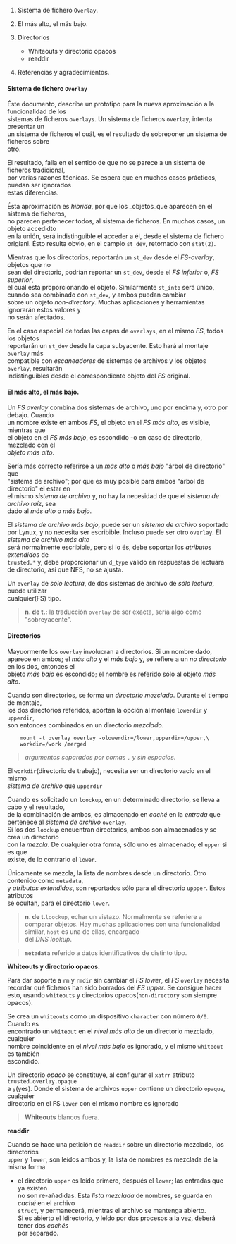 1. Sistema de fichero `Overlay`.
2. El más alto, el más bajo.
3. Directorios
	 - Whiteouts y directorio opacos
	 - readdir

99. Referencias y agradecimientos.

#### Sistema de fichero `Overlay`

Éste documento, describe un prototipo para la nueva aproximación a la funcionalidad de los  
sistemas de ficheros `overlays`. Un sistema de ficheros `overlay`,  intenta presentar un  
un sistema de ficheros el cuál, es el resultado de sobreponer un sistema de ficheros sobre  
otro.

El resultado, falla en el sentido de que no se parece a un sistema de ficheros tradicional,  
por varias razones técnicas. Se espera que en muchos casos prácticos, puedan ser ignorados  
estas diferencias.

Ésta aproximación es _hibrida_, por que los _objetos_que aparecen en el sistema de ficheros,  
no parecen pertenecer todos, al sistema de ficheros. En muchos casos, un objeto accedidto  
en la unión, será indistinguible el acceder a él, desde el sistema de fichero origianl.
Ésto resulta obvio, en el camplo `st_dev`, retornado con `stat(2)`.

Mientras que los directorios, reportarán un `st_dev` desde el _FS-overlay_, objetos que no  
sean del directorio, podrían reportar un `st_dev`, desde el _FS inferior_ o, _FS superior_,  
el cuál está proporcionando el objeto.
Similarmente `st_into` será único, cuando sea combinado con `st_dev`, y ambos puedan cambiar  
sobre un objeto _non-directory_. Muchas aplicaciones y herramientas ignorarán estos valores y  
no serán afectados.

En el caso especial de todas las capas de `overlays`, en el mismo _FS_, todos los objetos  
reportarán un `st_dev` desde la capa subyacente. Esto hará al montaje `overlay` más  
compatible con _escaneadores_ de sistemas de archivos y los objetos `overlay`, resultarán  
indistinguibles desde el correspondiente objeto del _FS_ original.

#### El más alto, el más bajo.

Un _FS overlay_ combina dos sistemas de archivo, uno por encima y, otro por debajo. Cuando  
un nombre existe en ambos _FS_, el objeto en el _FS más alto_, es visible, mientras que  
el objeto en el _FS más bajo_, es escondido -o en caso de directorio, mezclado con el  
_objeto más alto_. 

Sería más correcto referirse a un _más alto_ o _más bajo_ "árbol de directorio" que  
"sistema de archivo"; por que es muy posible para ambos "árbol de directorio" el estar en  
el mismo _sistema de archivo_ y, no hay la necesidad de que el _sistema de archivo raíz_, sea  
dado al _más alto_ o _más bajo_.


El _sistema de archivo_ _más bajo_, puede ser un _sistema de archivo_ soportado por Lynux,
y no necesita ser escribible. Incluso puede ser otro `overlay`. El _sistema de archivo más alto_  
será normalmente escribible, pero si lo és, debe soportar los _atributos extendidos_ de  
`trusted.*` y, debe proporcionar un `d_type` válido en respuestas de lectuara de directorio, 
así que NFS, no se ajusta.

Un `overlay` de _sólo lectura_, de dos sistemas de archivo de _sólo lectura_, puede utilizar  
cualquier(FS) tipo.

> __n. de t.:__ la traducción `overlay` de ser exacta, sería algo como "sobreyacente".


#### Directorios

Mayuormente los `overlay` involucran a directorios. Si un nombre dado, aparece en ambos;
el _más alto_ y el _más bajo_ y, se refiere a un _no directorio_ en los dos, entonces el  
objeto _más bajo_ es escondido; el nombre es referido sólo al objeto _más alto_.

Cuando son directorios, se forma un _directorio mezclado_. Durante el tiempo de montaje,  
los dos directorios referidos, aportan la opción al montaje `lowerdir` y `upperdir`,  
son entonces combinados en un directorio _mezclado_.  

		mount -t overlay overlay -olowerdir=/lower,upperdir=/upper,\
		workdir=/work /merged

> _argumentos separados por comas `,` y sin espacios._

El `workdir`(directorio de trabajo), necesita ser un directorio vacío en el mismo  
_sistema de archivo_ que `upperdir`

Cuando es solicitado un `loockup`, en un determinado directorio, se lleva a cabo y el resultado,  
de la combinación de ambos, es almacenado en _caché_ en la _entrada_ que pertenece al 
_sistema de archivo_ `overlay`.  
Si los dos `loockup` encuentran directorios, ambos son almacenados y se crea un directorio  
con la _mezcla_. De cualquier otra forma, sólo uno es almacenado; el `upper` si es que  
existe, de lo contrario el `lower`.

Únicamente se mezcla, la lista de nombres desde un directorio. Otro contenido como `metadata`,  
y _atributos extendidos_, son reportados sólo para el directorio `uppper`. Estos atributos  
se ocultan, para el directorio `lower`.

> __n. de t.__`loockup`, echar un vistazo. Normalmente se referiere a comparar objetos.
> Hay muchas aplicaciones con una funcionalidad similar, `host` es una de ellas, encargado  
> del _DNS lookup_.

> __`metadata`__ referido a datos identificativos de distinto tipo.  


__Whiteouts y directorio opacos.__

Para dar soporte a `rm` y `rmdir` sin cambiar el _FS lower_, el _FS_ `overlay` necesita  
recordar qué ficheros han sido borrados del _FS upper_. Se consigue hacer esto, usando 
`whiteouts` y directorios opacos(`non-directory` son siempre opacos).

Se crea un `whiteouts` como un dispositivo `character` con número `0/0`. Cuando es  
encontrado un `whiteout` en el _nivel más alto_ de un directorio mezclado, cualquier  
nombre coincidente en el _nivel más bajo_ es ignorado, y el mismo `whiteout` es también  
escondido.

Un directorio _opaco_ se constituye, al configurar el `xatrr` atributo `trusted.overlay.opaque`  
a `y`(yes). Donde el sistema de archivos `upper` contiene un directorio `opaque`, cualquier  
directorio en el FS `lower` con el mismo nombre es ignorado

> __Whiteouts__ blancos fuera.


__readdir__

Cuando se hace una petición de `readdir` sobre un directorio mezclado, los directorios  
`upper` y `lower`, son leídos ambos y, la lista de nombres es mezclada de la misma forma  
- el directorio `upper` es leído primero, después el `lower`; las entradas que ya existen  
no son re-añadidas. Ésta _lista mezclada_ de nombres, se guarda en _caché_ en el archivo  
`struct`, y permanecerá, mientras el archivo se mantenga abierto.  
Si es abierto el ldirectorio, y leído por dos procesos a la vez, deberá tener dos _cachés_  
por separado. 














